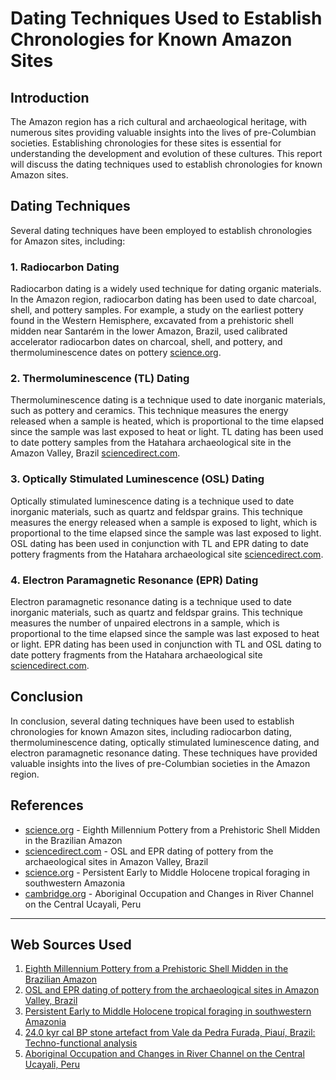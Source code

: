 # Dating Techniques Used to Establish Chronologies for Known Amazon Sites
## Introduction

The Amazon region has a rich cultural and archaeological heritage, with numerous sites providing valuable insights into the lives of pre-Columbian societies. Establishing chronologies for these sites is essential for understanding the development and evolution of these cultures. This report will discuss the dating techniques used to establish chronologies for known Amazon sites.

## Dating Techniques

Several dating techniques have been employed to establish chronologies for Amazon sites, including:

### 1. Radiocarbon Dating

Radiocarbon dating is a widely used technique for dating organic materials. In the Amazon region, radiocarbon dating has been used to date charcoal, shell, and pottery samples. For example, a study on the earliest pottery found in the Western Hemisphere, excavated from a prehistoric shell midden near Santarém in the lower Amazon, Brazil, used calibrated accelerator radiocarbon dates on charcoal, shell, and pottery, and thermoluminescence dates on pottery [science.org](https://www.science.org/doi/10.1126/science.254.5038.1621).

### 2. Thermoluminescence (TL) Dating

Thermoluminescence dating is a technique used to date inorganic materials, such as pottery and ceramics. This technique measures the energy released when a sample is heated, which is proportional to the time elapsed since the sample was last exposed to heat or light. TL dating has been used to date pottery samples from the Hatahara archaeological site in the Amazon Valley, Brazil [sciencedirect.com](https://www.sciencedirect.com/science/article/pii/S1040618213003078).

### 3. Optically Stimulated Luminescence (OSL) Dating

Optically stimulated luminescence dating is a technique used to date inorganic materials, such as quartz and feldspar grains. This technique measures the energy released when a sample is exposed to light, which is proportional to the time elapsed since the sample was last exposed to light. OSL dating has been used in conjunction with TL and EPR dating to date pottery fragments from the Hatahara archaeological site [sciencedirect.com](https://www.sciencedirect.com/science/article/pii/S1040618213003078).

### 4. Electron Paramagnetic Resonance (EPR) Dating

Electron paramagnetic resonance dating is a technique used to date inorganic materials, such as quartz and feldspar grains. This technique measures the number of unpaired electrons in a sample, which is proportional to the time elapsed since the sample was last exposed to heat or light. EPR dating has been used in conjunction with TL and OSL dating to date pottery fragments from the Hatahara archaeological site [sciencedirect.com](https://www.sciencedirect.com/science/article/pii/S1040618213003078).

## Conclusion

In conclusion, several dating techniques have been used to establish chronologies for known Amazon sites, including radiocarbon dating, thermoluminescence dating, optically stimulated luminescence dating, and electron paramagnetic resonance dating. These techniques have provided valuable insights into the lives of pre-Columbian societies in the Amazon region.

## References

* [science.org](https://www.science.org/doi/10.1126/science.254.5038.1621) - Eighth Millennium Pottery from a Prehistoric Shell Midden in the Brazilian Amazon
* [sciencedirect.com](https://www.sciencedirect.com/science/article/pii/S1040618213003078) - OSL and EPR dating of pottery from the archaeological sites in Amazon Valley, Brazil
* [science.org](https://www.science.org/doi/10.1126/sciadv.aav5449) - Persistent Early to Middle Holocene tropical foraging in southwestern Amazonia
* [cambridge.org](https://www.cambridge.org/core/journals/american-antiquity/article/abs/aboriginal-occupation-and-changes-in-river-channel-on-the-central-ucayali-peru/421BE93451B705E920D5C075FD4DB57F) - Aboriginal Occupation and Changes in River Channel on the Central Ucayali, Peru

---
## Web Sources Used

1. [Eighth Millennium Pottery from a Prehistoric Shell Midden in the Brazilian Amazon](https://www.science.org/doi/10.1126/science.254.5038.1621?cookieSet=1)
2. [OSL and EPR dating of pottery from the archaeological sites in Amazon Valley, Brazil](https://www.sciencedirect.com/science/article/pii/S1040618213003078)
3. [Persistent Early to Middle Holocene tropical foraging in southwestern Amazonia](https://www.science.org/doi/10.1126/sciadv.aav5449)
4. [24.0 kyr cal BP stone artefact from Vale da Pedra Furada, Piauí, Brazil: Techno-functional analysis](https://journals.plos.org/plosone/article/file?id=10.1371/journal.pone.0247965&type=printable)
5. [Aboriginal Occupation and Changes in River Channel on the Central Ucayali, Peru](https://www.cambridge.org/core/journals/american-antiquity/article/abs/aboriginal-occupation-and-changes-in-river-channel-on-the-central-ucayali-peru/421BE93451B705E920D5C075FD4DB57F)
